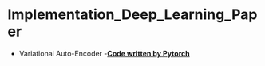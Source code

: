 # Implementation_Deep_Learning_Paper
  - Variational Auto-Encoder
        -<b>[Code written by Pytorch](/blob/main/Auto-Encoding%20Variational%20Bayes/VAE_for_MNIST_Pytorch.ipynb)</b>
